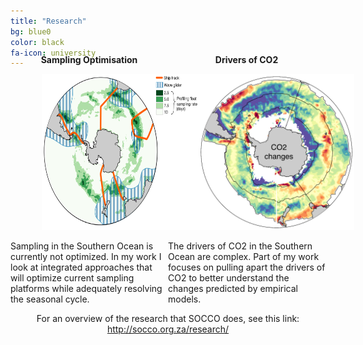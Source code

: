 ```yaml
---
title: "Research"
bg: blue0
color: black
fa-icon: university
---
```


<div style="margin-top:-50px">
<div style="width:50%; float:left; min-width:250px">
<p style="text-align:center; font-weight: bold">Sampling Optimisation</p>
<img src="./img/sampling_strats.png" alt="test" style="margin-left: 20%; height: 250px"> 
<p>Sampling in the Southern Ocean is currently not optimized. In my work I look at integrated approaches that will optimize current sampling platforms while adequately resolving the seasonal cycle. </p>
</div>
<div style="width:50%; float:left; min-width:250px">
<p style="text-align:center; font-weight: bold">Drivers of CO2</p>
<img src="./img/co2_drivers_horz.png" style="margin-left: 20%; height:250px">  
<p>The drivers of CO2 in the Southern Ocean are complex. Part of my work focuses on pulling apart the drivers of CO2 to better understand the changes predicted by empirical models.</p>
</div>

<p style="margin:auto; text-align: center">
<br>For an overview of the research that SOCCO does, see this link: <a href="http://socco.org.za/research/"> http://socco.org.za/research/ </a></p>
</div>